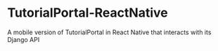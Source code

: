 # TutorialPortal-ReactNative
A mobile version of TutorialPortal in React Native that interacts with its Django API
